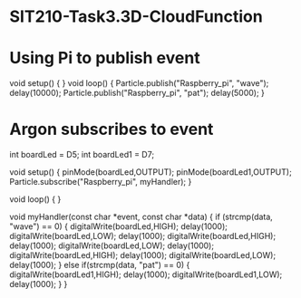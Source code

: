 # SIT210-Task3.3D-CloudFunction

# Using Pi to publish event
void setup() 
{
}
void loop()
{
		Particle.publish("Raspberry_pi", "wave");
		delay(10000);
		Particle.publish("Raspberry_pi", "pat");
		delay(5000);
}



# Argon subscribes to event
int boardLed = D5;
int boardLed1 = D7;

void setup() {
  pinMode(boardLed,OUTPUT); 
  pinMode(boardLed1,OUTPUT); 
  Particle.subscribe("Raspberry_pi", myHandler);
}


void loop() {
}

void myHandler(const char *event, const char *data)
{
    if (strcmp(data, "wave") == 0)
    {
        digitalWrite(boardLed,HIGH);
        delay(1000);
        digitalWrite(boardLed,LOW);
        delay(1000);
        digitalWrite(boardLed,HIGH);
        delay(1000);
        digitalWrite(boardLed,LOW);
        delay(1000);
        digitalWrite(boardLed,HIGH);
        delay(1000);
        digitalWrite(boardLed,LOW);
        delay(1000);
    }
    else if(strcmp(data, "pat") == 0)
    {
        digitalWrite(boardLed1,HIGH);
        delay(1000);
        digitalWrite(boardLed1,LOW);
        delay(1000);
    }
}

